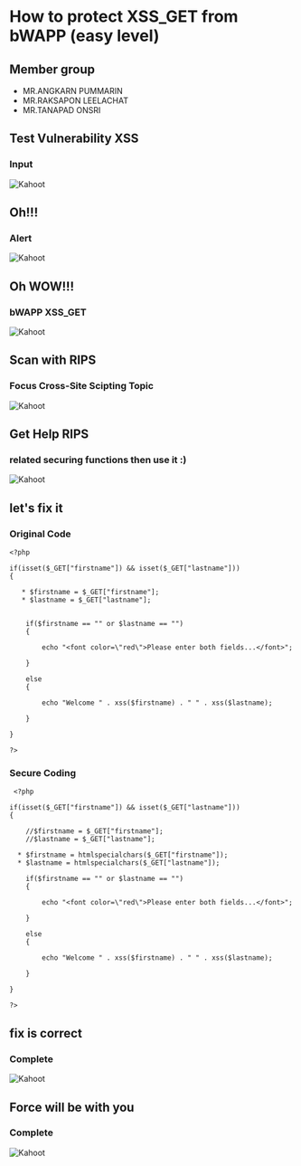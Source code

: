 # How to protect XSS_GET from bWAPP (easy level)

## Member group
* MR.ANGKARN  PUMMARIN
* MR.RAKSAPON  LEELACHAT
* MR.TANAPAD  ONSRI

## Test Vulnerability XSS
### Input <script>alert(1);</script> 
  ![Kahoot](xss_get03.png)
  
## Oh!!! 
### Alert
  ![Kahoot](xss_get04.png)

## Oh WOW!!!  
### bWAPP XSS_GET
  ![Kahoot](xss_get00.png)

## Scan with RIPS 
### Focus Cross-Site Scipting Topic
  ![Kahoot](xss_get01.png)
  
## Get Help RIPS
### related securing functions then use it :)
  ![Kahoot](xss_get02.png)


## let's fix it

### Original Code

    <?php

    if(isset($_GET["firstname"]) && isset($_GET["lastname"]))
    {   

       * $firstname = $_GET["firstname"];
       * $lastname = $_GET["lastname"];
        

        if($firstname == "" or $lastname == "")
        {

            echo "<font color=\"red\">Please enter both fields...</font>";       

        }

        else            
        { 

            echo "Welcome " . xss($firstname) . " " . xss($lastname);   

        }

    }

    ?>
    
    
    
### Secure Coding
    
     <?php

    if(isset($_GET["firstname"]) && isset($_GET["lastname"]))
    {   

        //$firstname = $_GET["firstname"];
        //$lastname = $_GET["lastname"];
        
      * $firstname = htmlspecialchars($_GET["firstname"]);
      * $lastname = htmlspecialchars($_GET["lastname"]);

        if($firstname == "" or $lastname == "")
        {

            echo "<font color=\"red\">Please enter both fields...</font>";       

        }

        else            
        { 

            echo "Welcome " . xss($firstname) . " " . xss($lastname);   

        }

    }

    ?>
 
## fix is correct  
### Complete
  ![Kahoot](xss_get04.1.png)

## Force will be with you  
### Complete
  ![Kahoot](xss_get05.png)
